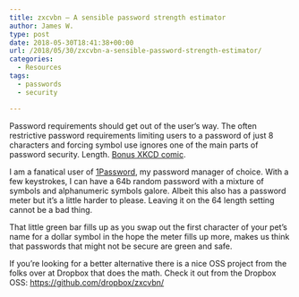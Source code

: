 ```yaml
---
title: zxcvbn – A sensible password strength estimator
author: James W.
type: post
date: 2018-05-30T18:41:38+00:00
url: /2018/05/30/zxcvbn-a-sensible-password-strength-estimator/
categories:
  - Resources
tags:
  - passwords
  - security

---
```

Password requirements should get out of the user&#8217;s way. The often restrictive password requirements limiting users to a password of just 8 characters and forcing symbol use ignores one of the main parts of password security. Length. [Bonus XKCD comic][1].

I am a fanatical user of [1Password][2], my password manager of choice. With a few keystrokes, I can have a 64b random password with a mixture of symbols and alphanumeric symbols galore. Albeit this also has a password meter but it&#8217;s a little harder to please. Leaving it on the 64 length setting cannot be a bad thing.

That little green bar fills up as you swap out the first character of your pet&#8217;s name for a dollar symbol in the hope the meter fills up more, makes us think that passwords that might not be secure are green and safe.

If you&#8217;re looking for a better alternative there is a nice OSS project from the folks over at Dropbox that does the math. Check it out from the Dropbox OSS: https://github.com/dropbox/zxcvbn/

&nbsp;

&nbsp;

 [1]: https://xkcd.com/936/
 [2]: https://1password.com/